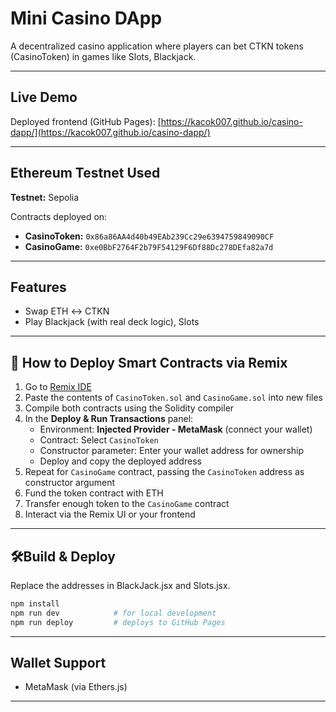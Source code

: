 # Mini Casino DApp

A decentralized casino application where players can bet CTKN tokens (CasinoToken) in games like Slots, Blackjack.

---

## Live Demo
Deployed frontend (GitHub Pages):
[https://kacok007.github.io/casino-dapp/](https://kacok007.github.io/casino-dapp/)

---

## Ethereum Testnet Used
**Testnet:** Sepolia

Contracts deployed on:
- **CasinoToken:** `0x86a86AA4d40b49EAb239Cc29e6394759849090CF`
- **CasinoGame:** `0xe0BbF2764F2b79F54129F6Df88Dc278DEfa82a7d`


---

## Features
- Swap ETH ↔ CTKN
- Play Blackjack (with real deck logic), Slots

---

## 🧪 How to Deploy Smart Contracts via Remix
1. Go to [Remix IDE](https://remix.ethereum.org/)
2. Paste the contents of `CasinoToken.sol` and `CasinoGame.sol` into new files
3. Compile both contracts using the Solidity compiler
4. In the **Deploy & Run Transactions** panel:
   - Environment: **Injected Provider - MetaMask** (connect your wallet)
   - Contract: Select `CasinoToken`
   - Constructor parameter: Enter your wallet address for ownership
   - Deploy and copy the deployed address
5. Repeat for `CasinoGame` contract, passing the `CasinoToken` address as constructor argument
6. Fund the token contract with ETH
7. Transfer enough token to the `CasinoGame` contract
8. Interact via the Remix UI or your frontend


---

## 🛠Build & Deploy
Replace the addresses in BlackJack.jsx and Slots.jsx.
```bash
npm install
npm run dev            # for local development
npm run deploy         # deploys to GitHub Pages
```

---

## Wallet Support
- MetaMask (via Ethers.js)

---
